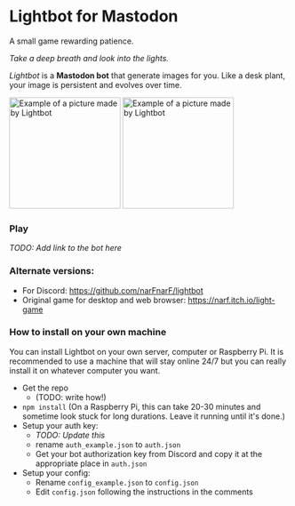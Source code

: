 # Lightbot for Mastodon
A small game rewarding patience.

*Take a deep breath and look into the lights.*

*Lightbot* is a **Mastodon bot** that generate images for you. Like a desk plant, your image is persistent and evolves over time.

<img src="https://cdn.discordapp.com/attachments/411636274961580053/587382344667758622/light_narF_214590808727355393_1560113261308.png" alt="Example of a picture made by Lightbot" width="200"/> <img src="https://cdn.discordapp.com/attachments/418253751103651852/580947483472166919/light_Anma_230467418756087809_1558579071459.png" alt="Example of a picture made by Lightbot" width="200"/>



### Play

*TODO: Add link to the bot here*



### Alternate versions:

* For Discord: https://github.com/narFnarF/lightbot
* Original game for desktop and web browser: https://narf.itch.io/light-game



### How to install on your own machine

You can install Lightbot on your own server, computer or Raspberry Pi. It is recommended to use a machine that will stay online 24/7 but you can really install it on whatever computer you want.

- Get the repo
  - (TODO: write how!)
- `npm install` (On a Raspberry Pi, this can take 20-30 minutes and sometime look stuck for long durations. Leave it running until it's done.)
- Setup your auth key:
  - *TODO: Update this*
  - rename `auth_example.json` to `auth.json`
  - Get your bot authorization key from Discord and copy it at the appropriate place in `auth.json`
- Setup your config:
  - Rename `config_example.json` to `config.json`
  - Edit `config.json` following the instructions in the comments